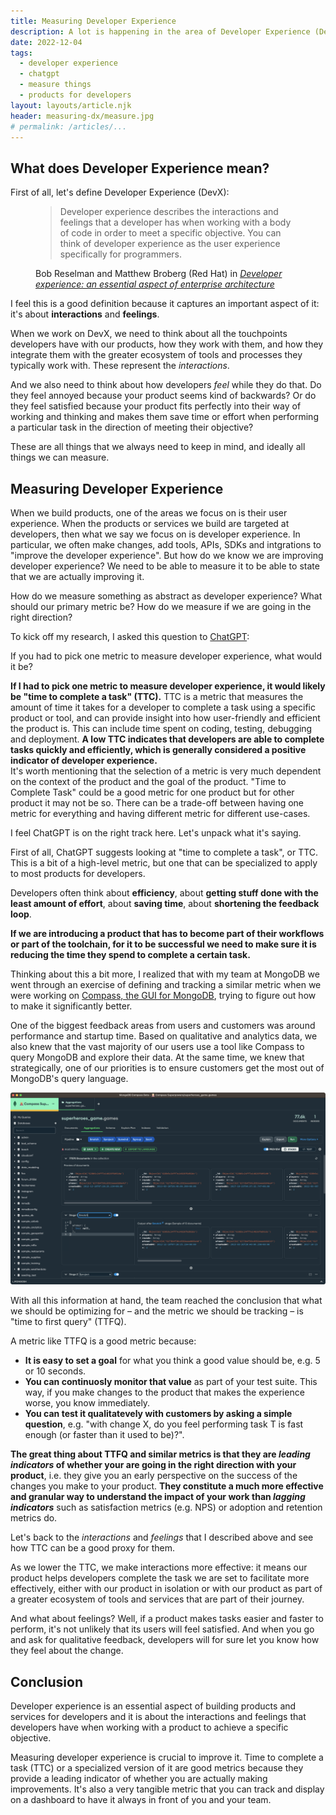 ```yaml
---
title: Measuring Developer Experience
description: A lot is happening in the area of Developer Experience (DevX). A lot of tech companies are set to improve their DevX. Startups are being founded on the premise of improving DevX. But the first thing to do to improve something is to measure it.
date: 2022-12-04
tags:
  - developer experience
  - chatgpt
  - measure things
  - products for developers
layout: layouts/article.njk
header: measuring-dx/measure.jpg
# permalink: /articles/...
---
```


## What does Developer Experience mean?

First of all, let's define Developer Experience (DevX):

<figure>
  <blockquote class="blockquote">
    <p>Developer experience describes the interactions and feelings that a developer has when working with a body of code in order to meet a specific objective. You can think of developer experience as the user experience specifically for programmers.</p>
  </blockquote>
  <figcaption class="blockquote-footer">
     Bob Reselman and Matthew Broberg (Red Hat) in <cite title="Developer experience: an essential aspect of enterprise architecture"><a href="https://www.redhat.com/architect/developer-experience">Developer experience: an essential aspect of enterprise architecture</a></cite>
  </figcaption>
</figure>

I feel this is a good definition because it captures an important aspect of it: it's about **interactions** and **feelings**.

When we work on DevX, we need to think about all the touchpoints developers have with our products, how they work with them, and how they integrate them with the greater ecosystem of tools and processes they typically work with. These represent the *interactions*.

And we also need to think about how developers *feel* while they do that. Do they feel annoyed because your product seems kind of backwards? Or do they feel satisfied because your product fits perfectly into their way of working and thinking and makes them save time or effort when performing a particular task in the direction of meeting their objective?

These are all things that we always need to keep in mind, and ideally all things we can measure.

## Measuring Developer Experience

When we build products, one of the areas we focus on is their user experience. When the products or services we build are targeted at developers, then what we say we focus on is developer experience. In particular, we often make changes, add tools, APIs, SDKs and intgrations to "improve the developer experience". But how do we know we are improving developer experience? We need to be able to measure it to be able to state that we are actually improving it.

How do we measure something as abstract as developer experience? What should our primary metric be? How do we measure if we are going in the right direction?

To kick off my research, I asked this question to [ChatGPT](http://chat.openai.com/):

<div class="card mb-3">
<div class="card-body font-monospace">

  <p>
    <i class="fa-solid fa-user"></i>
    If you had to pick one metric to measure developer experience, what would it be?
  </p>

  <p>
    <i class="fa-solid fa-robot"></i>
    <strong>If I had to pick one metric to measure developer experience, it would likely be "time to complete a task" (TTC).</strong>
  TTC is a metric that measures the amount of time it takes for a developer to complete a task using a specific product or tool, and can provide insight into how user-friendly and efficient the product is. This can include time spent on coding, testing, debugging and deployment. <strong>A low TTC indicates that developers are able to complete tasks quickly and efficiently, which is generally considered a positive indicator of developer experience.</strong><br>
  It's worth mentioning that the selection of a metric is very much dependent on the context of the product and the goal of the product. "Time to Complete Task" could be a good metric for one product but for other product it may not be so. There can be a trade-off between having one metric for everything and having different metric for different use-cases.
  </p>
</div>
</div>

I feel ChatGPT is on the right track here. Let's unpack what it's saying.

First of all, ChatGPT suggests looking at "time to complete a task", or TTC. This is a bit of a high-level metric, but one that can be specialized to apply to most products for developers.

Developers often think about **efficiency**, about **getting stuff done with the least amount of effort**, about **saving time**, about **shortening the feedback loop**.

**If we are introducing a product that has to become part of their workflows or part of the toolchain, for it to be successful we need to make sure it is reducing the time they spend to complete a certain task.**

Thinking about this a bit more, I realized that with my team at MongoDB we went through an exercise of defining and tracking a similar metric when we were working on [Compass, the GUI for MongoDB](https://www.mongodb.com/products/compass), trying to figure out how to make it significantly better.

One of the biggest feedback areas from users and customers was around performance and startup time. Based on qualitative and analytics data, we also knew that the vast majority of our users use a tool like Compass to query MongoDB and explore their data. At the same time, we knew that strategically, one of our priorities is to ensure customers get the most out of MongoDB's query language.

![MongoDB Compass](/img/measuring-dx/mongodb-compass.png)

With all this information at hand, the team reached the conclusion that what we should be optimizing for – and the metric we should be tracking – is "time to first query" (TTFQ).

A metric like TTFQ is a good metric because:

* **It is easy to set a goal** for what you think a good value should be, e.g. 5 or 10 seconds.
* **You can continuosly monitor that value** as part of your test suite. This way, if you make changes to the product that makes the experience worse, you know immediately.
* **You can test it qualitatevely with customers by asking a simple question**, e.g. "with change X, do you feel performing task T is fast enough (or faster than it used to be)?".

**The great thing about TTFQ and similar metrics is that they are *leading indicators* of whether your are going in the right direction with your product**, i.e. they give you an early perspective on the success of the changes you make to your product. **They constitute a much more effective and granular way to understand the impact of your work than *lagging indicators*** such as satisfaction metrics (e.g. NPS) or adoption and retention metrics do.

Let's back to the *interactions* and *feelings* that I described above and see how TTC can be a good proxy for them.

As we lower the TTC, we make interactions more effective: it means our product helps developers complete the task we are set to facilitate more effectively, either with our product in isolation or with our product as part of a greater ecosystem of tools and services that are part of their journey.

And what about feelings? Well, if a product makes tasks easier and faster to perform, it's not unlikely that its users will feel satisfied. And when you go and ask for qualitative feedback, developers will for sure let you know how they feel about the change. 

## Conclusion

Developer experience is an essential aspect of building products and services for developers and it is about the interactions and feelings that developers have when working with a product to achieve a specific objective.

Measuring developer experience is crucial to improve it. Time to complete a task (TTC) or a specialized version of it are good metrics because they provide a leading indicator of whether you are actually making improvements. It's also a very tangible metric that you can track and display on a dashboard to have it always in front of you and your team.

